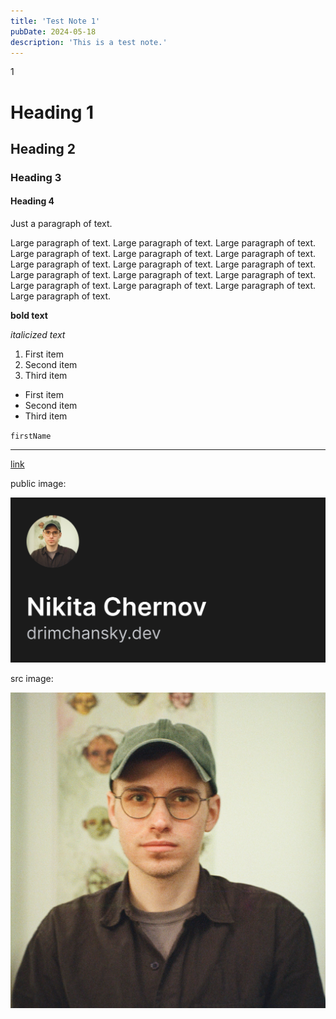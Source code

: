 ```yaml
---
title: 'Test Note 1'
pubDate: 2024-05-18
description: 'This is a test note.'
---
```


1

# Heading 1

## Heading 2

### Heading 3

#### Heading 4

Just a paragraph of text.

Large paragraph of text. Large paragraph of text. Large paragraph of text. Large paragraph of text. Large paragraph of text. Large paragraph of text. Large paragraph of text. Large paragraph of text. Large paragraph of text. Large paragraph of text. Large paragraph of text. Large paragraph of text. Large paragraph of text. Large paragraph of text. Large paragraph of text. Large paragraph of text.

**bold text**

_italicized text_

1. First item
2. Second item
3. Third item

- First item
- Second item
- Third item

`firstName`

---

[link](https://www.example.com)

public image:

![alt text](/public/covers/main-en.jpg)

src image:

![alt text](../../../assets/images/avatar-informal.jpg)
